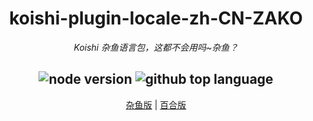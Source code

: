 <div align="center">

# koishi-plugin-locale-zh-CN-ZAKO

_Koishi 杂鱼语言包，这都不会用吗~杂鱼？_

## ![node version](https://img.shields.io/badge/node-%3E=18-green) ![github top language](https://github.com/dingyi222666/koishi-plugin-locale-zh-CN-ZAKO?logo=github)

[杂鱼版](./packages/classic/) | [百合版](./packages/yuri/)

</div>
